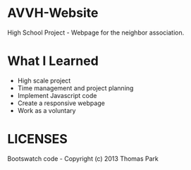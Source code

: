 # AVVH-Website

High School Project - Webpage for the neighbor association.

# What I Learned

* High scale project
* Time management and project planning
* Implement Javascript code
* Create a responsive webpage
* Work as a voluntary


# LICENSES

Bootswatch code - Copyright (c) 2013 Thomas Park
